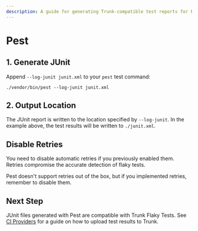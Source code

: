 ```yaml
---
description: A guide for generating Trunk-compatible test reports for Pest
---
```


# Pest

## 1. Generate JUnit

Append `--log-junit junit.xml` to your `pest` test command:

```undefined
./vendor/bin/pest --log-junit junit.xml
```

## 2. Output Location

The JUnit report is written to the location specified by `--log-junit`. In the example above, the test results will be written to `./junit.xml`.

## Disable Retries

You need to disable automatic retries if you previously enabled them. Retries compromise the accurate detection of flaky tests.

Pest doesn't support retries out of the box, but if you implemented retries, remember to disable them.

## Next Step

JUnit files generated with Pest are compatible with Trunk Flaky Tests. See [CI Providers](https://docs.trunk.io/flaky-tests/get-started/ci-providers) for a guide on how to upload test results to Trunk.
